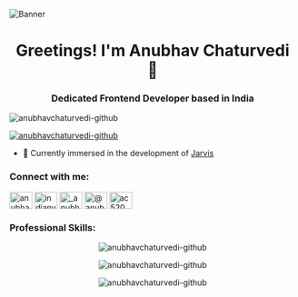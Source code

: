![Banner](https://github.com/AnubhavChaturvedi-GitHub/AnubhavChaturvedi-GitHub/blob/main/S%20(1).gif)

<h1 align="center">Greetings! I'm Anubhav Chaturvedi 👋</h1>

<h3 align="center">Dedicated Frontend Developer based in India</h3>

<p align="left"> <img src="https://komarev.com/ghpvc/?username=anubhavchaturvedi-github&label=Profile%20views&color=0e75b6&style=flat" alt="anubhavchaturvedi-github" /> </p>

<p align="left"> <a href="https://github.com/ryo-ma/github-profile-trophy"><img src="https://github-profile-trophy.vercel.app/?username=anubhavchaturvedi-github" alt="anubhavchaturvedi-github" /></a> </p>

- 🔭 Currently immersed in the development of [Jarvis](https://github.com/AnubhavChaturvedi-GitHub/J.A.R.V.I.S..git)

<h3 align="left">Connect with me:</h3>
<p align="left">
<a href="https://linkedin.com/in/anubhav-chaturvedi-" target="blank"><img align="center" src="https://raw.githubusercontent.com/rahuldkjain/github-profile-readme-generator/master/src/images/icons/Social/linked-in-alt.svg" alt="anubhav-chaturvedi-" height="30" width="40" /></a>
<a href="https://fb.com/indianyoutuberandsoftwaredevloper" target="blank"><img align="center" src="https://raw.githubusercontent.com/rahuldkjain/github-profile-readme-generator/master/src/images/icons/Social/facebook.svg" alt="indianyoutuberandsoftwaredevloper" height="30" width="40" /></a>
<a href="https://instagram.com/_anubhav__chaturvedi_" target="blank"><img align="center" src="https://raw.githubusercontent.com/rahuldkjain/github-profile-readme-generator/master/src/images/icons/Social/instagram.svg" alt="_anubhav__chaturvedi_" height="30" width="40" /></a>
<a href="https://www.youtube.com/c/@anubhav_chaturvedi" target="blank"><img align="center" src="https://raw.githubusercontent.com/rahuldkjain/github-profile-readme-generator/master/src/images/icons/Social/youtube.svg" alt="@anubhav_chaturvedi" height="30" width="40" /></a>
<a href="https://www.leetcode.com/ac520/" target="blank"><img align="center" src="https://raw.githubusercontent.com/rahuldkjain/github-profile-readme-generator/master/src/images/icons/Social/leet-code.svg" alt="ac520" height="30" width="40" /></a>
</p>

<h3 align="left">Professional Skills:</h3>
<p align="left"> 
<!-- Add your icons and links here -->
</p>

<p align="center">
  <img src="https://github-readme-stats.vercel.app/api/top-langs?username=anubhavchaturvedi-github&show_icons=true&locale=en&layout=compact" alt="anubhavchaturvedi-github" />
</p>

<p align="center">
  <img src="https://github-readme-stats.vercel.app/api?username=anubhavchaturvedi-github&show_icons=true&locale=en" alt="anubhavchaturvedi-github" />
</p>

<p align="center">
  <img src="https://github-readme-streak-stats.herokuapp.com/?user=anubhavchaturvedi-github&" alt="anubhavchaturvedi-github" />
</p>
